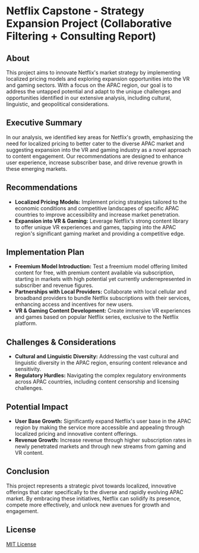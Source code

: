 # Netflix Capstone - Strategy Expansion Project (Collaborative Filtering + Consulting Report) 

## About
This project aims to innovate Netflix's market strategy by implementing localized pricing models and exploring expansion opportunities into the VR and gaming sectors. With a focus on the APAC region, our goal is to address the untapped potential and adapt to the unique challenges and opportunities identified in our extensive analysis, including cultural, linguistic, and geopolitical considerations.

## Executive Summary
In our analysis, we identified key areas for Netflix's growth, emphasizing the need for localized pricing to better cater to the diverse APAC market and suggesting expansion into the VR and gaming industry as a novel approach to content engagement. Our recommendations are designed to enhance user experience, increase subscriber base, and drive revenue growth in these emerging markets.

## Recommendations

- **Localized Pricing Models:** Implement pricing strategies tailored to the economic conditions and competitive landscapes of specific APAC countries to improve accessibility and increase market penetration.
- **Expansion into VR & Gaming:** Leverage Netflix's strong content library to offer unique VR experiences and games, tapping into the APAC region's significant gaming market and providing a competitive edge.

## Implementation Plan

- **Freemium Model Introduction:** Test a freemium model offering limited content for free, with premium content available via subscription, starting in markets with high potential yet currently underrepresented in subscriber and revenue figures.
- **Partnerships with Local Providers:** Collaborate with local cellular and broadband providers to bundle Netflix subscriptions with their services, enhancing access and incentives for new users.
- **VR & Gaming Content Development:** Create immersive VR experiences and games based on popular Netflix series, exclusive to the Netflix platform.

## Challenges & Considerations

- **Cultural and Linguistic Diversity:** Addressing the vast cultural and linguistic diversity in the APAC region, ensuring content relevance and sensitivity.
- **Regulatory Hurdles:** Navigating the complex regulatory environments across APAC countries, including content censorship and licensing challenges.

## Potential Impact

- **User Base Growth:** Significantly expand Netflix's user base in the APAC region by making the service more accessible and appealing through localized pricing and innovative content offerings.
- **Revenue Growth:** Increase revenue through higher subscription rates in newly penetrated markets and through new streams from gaming and VR content.

## Conclusion

This project represents a strategic pivot towards localized, innovative offerings that cater specifically to the diverse and rapidly evolving APAC market. By embracing these initiatives, Netflix can solidify its presence, compete more effectively, and unlock new avenues for growth and engagement.

## License

[MIT License](LICENSE.md)

